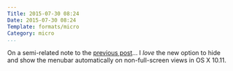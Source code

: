 ```yaml
---
Title: 2015-07-30 08:24
Date: 2015-07-30 08:24
Template: formats/micro
Category: micro
...
```


On a semi-related note to the [previous post]... I *love* the new option to hide
and show the menubar automatically on non-full-screen views in OS X 10.11.

[previous post]: {filename}2015-07-30-0823.md
